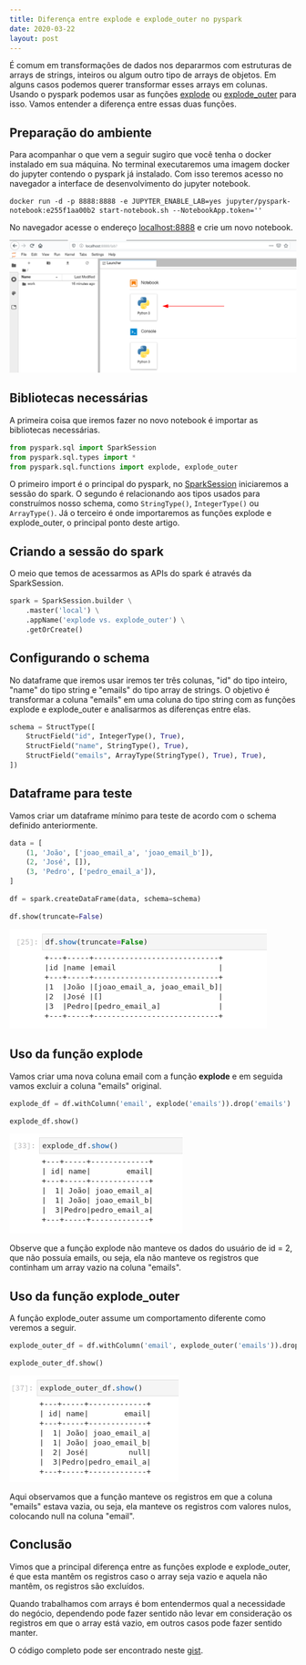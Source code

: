 ```yaml
---
title: Diferença entre explode e explode_outer no pyspark
date: 2020-03-22
layout: post
---
```


É comum em transformações de dados nos depararmos com estruturas de arrays de strings, inteiros ou algum outro tipo de arrays de objetos. Em alguns casos podemos querer transformar esses arrays em colunas. Usando o pyspark podemos usar as funções [explode](https://spark.apache.org/docs/3.3.0/api/python/reference/pyspark.sql/api/pyspark.sql.functions.explode.html) ou [explode_outer](https://spark.apache.org/docs/3.3.0/api/python/reference/pyspark.sql/api/pyspark.sql.functions.explode_outer.html) para isso. Vamos entender a diferença entre essas duas funções.

## Preparação do ambiente

Para acompanhar o que vem a seguir sugiro que você tenha o docker instalado em sua máquina. No terminal executaremos uma imagem docker do jupyter contendo o pyspark já instalado. Com isso teremos acesso no navegador a interface de desenvolvimento do jupyter notebook.

```console
docker run -d -p 8888:8888 -e JUPYTER_ENABLE_LAB=yes jupyter/pyspark-notebook:e255f1aa00b2 start-notebook.sh --NotebookApp.token=''
```

No navegador acesse o endereço <localhost:8888> e crie um novo notebook.

![Jupyter com pyspark](/images/2020-03-22-diferenca-entre-explode-e-explode-outer-no-pyspark/main_notebook.png)

## Bibliotecas necessárias

A primeira coisa que iremos fazer no novo notebook é importar as bibliotecas necessárias.

```python
from pyspark.sql import SparkSession
from pyspark.sql.types import *
from pyspark.sql.functions import explode, explode_outer
```

O primeiro import é o principal do pyspark, no [SparkSession](https://spark.apache.org/docs/3.3.0/api/python/reference/pyspark.sql/spark_session.html) iniciaremos a sessão do spark. O segundo  é relacionando aos tipos usados para construímos nosso schema, como ```StringType()```, ```IntegerType()``` ou ```ArrayType()```. Já o terceiro é onde importaremos as funções explode e explode_outer, o principal ponto deste artigo.

## Criando a sessão do spark

O meio que temos de acessarmos as APIs do spark é através da SparkSession.

```python
spark = SparkSession.builder \
    .master('local') \
    .appName('explode vs. explode_outer') \
    .getOrCreate()
```

## Configurando o schema

No dataframe que iremos usar iremos ter três colunas, "id" do tipo inteiro, "name" do tipo string e "emails" do tipo array de strings. O objetivo é transformar a coluna "emails" em uma coluna do tipo string com as funções explode e explode_outer e analisarmos as diferenças entre elas.

```python
schema = StructType([
    StructField("id", IntegerType(), True),
    StructField("name", StringType(), True),
    StructField("emails", ArrayType(StringType(), True), True),
])
```

## Dataframe para teste

Vamos criar um dataframe mínimo para teste de acordo com o schema definido anteriormente.

```python
data = [
    (1, 'João', ['joao_email_a', 'joao_email_b']),
    (2, 'José', []),
    (3, 'Pedro', ['pedro_email_a']),
]
```

```python
df = spark.createDataFrame(data, schema=schema)
```

```python
df.show(truncate=False)
```

![Dataframe de testes](/images/2020-03-22-diferenca-entre-explode-e-explode-outer-no-pyspark/dataframe_de_teste.png)

## Uso da função explode

Vamos criar uma nova coluna email com a função **explode** e em seguida vamos excluir a coluna "emails" original.

```python
explode_df = df.withColumn('email', explode('emails')).drop('emails')
```

```python
explode_df.show()
```

![Dataframe explode](/images/2020-03-22-diferenca-entre-explode-e-explode-outer-no-pyspark/dataframe_explode.png)

Observe que a função explode não manteve os dados do usuário de id = 2, que não possuía emails, ou seja, ela não manteve os registros que continham um array vazio na coluna "emails".

## Uso da função explode_outer

A função explode_outer assume um comportamento diferente como veremos a seguir.

```python
explode_outer_df = df.withColumn('email', explode_outer('emails')).drop('emails')
```

```python
explode_outer_df.show()
```

![Dataframe explode outer](/images/2020-03-22-diferenca-entre-explode-e-explode-outer-no-pyspark/dataframe_explode_outer.png)

Aqui observamos que a função manteve os registros em que a coluna "emails" estava vazia, ou seja, ela manteve os registros com valores nulos, colocando null na coluna "email".

## Conclusão

Vimos que a principal diferença entre as funções explode e explode_outer, é que esta mantêm os registros caso o array seja vazio e aquela não mantêm, os registros são excluídos.

Quando trabalhamos com arrays é bom entendermos qual a necessidade do negócio, dependendo pode fazer sentido não levar em consideração os registros em que o array está vazio, em outros casos pode fazer sentido manter.

O código completo pode ser encontrado neste [gist](https://gist.github.com/jhisse/9c7ef2115f9cb2a00a8c5d82a76507aa).
